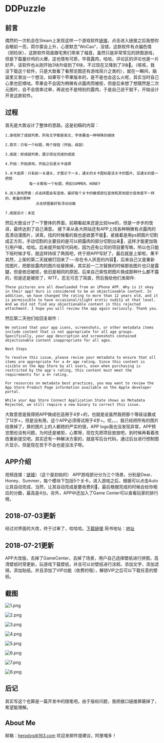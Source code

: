 # DDPuzzle
## 前言
偶然的一次机会在Steam上发现这样一个游戏软件[链接](https://store.steampowered.com/app/857440/Hentai_Puzzle)，点击进入链接之后我想你会眼前一亮，荷尔蒙会上升，心里默念“WoCao”，没错，这款软件有点偏色情（阴险状），这款软件简直跟宅男们带来了福音，虽然只是非常常见的拼图游戏，但是下载量炒鸡的火爆，这也情有可原，毕竟露肉，哈哈，评论区的评论也是一片好声，该软件也从刚开始3块升级到了6块，不过现在又降到了3块🤣。（咳咳，我没下载这个软件，只是大致看了看预览图还有游戏简介之类的），就在一瞬间，脑袋里又冒出一个想法，如果写个苹果版本的，是不是也会这么火呢，其实当时自己心里也犯嘀咕，苹果会不会因为稍微有点露肉而被拒，但是后来想了想既然是二次元图片，会不会侥幸过审，再说也不是特别的露肉，于是自己说干就干，开始设计开发这款软件。

## 过程
首先是大致设计了整体的思路，这是初稿的内容：

```
1.游戏除了成就列表，所有文字都是英文，字体要选一种特殊的细体

2.首页：只有一个标题，两个按钮（开始，成就）

3.成就：即成就列表，展示现在完成的成就

4.开始：开始游戏，开始之后是关卡选择

5.关卡选择：只有前一关通关，才展示下一关，通关的关卡图标是该关卡的图片，没通关的是一把锁
		   每一关都有一个标题，例如SUMMER、HONEY

6.进入游戏界面：点击拼图会有音效，最好每个关卡的敏感部位音效和其他部分音效是不一样的，害羞的那种
			  点击拼图最好有浮动动画
			  
7.成就设计：未定
```
然后大致设计了一下整体的界面，前期看起来还是比较low的，但是一步步的改进，最终达到了自己满意。
接下来从各大网站还有APP上找各种稍微有点露肉的高清动漫图片，讲真，找的时候看的我也是欲罢不能🤣，紧接着是用ps把图片切割成正方形，手动切割的主要目的是可以把露肉的部分切割出来🤣，这样才能更加吸引用户嘛，哈哈。后来就开始写代码啦，因为还有公司的项目要写嘛，所以也只能下班时候才写，就这样持续了两周吧，终于把APP写好了。最后就是上架啦，果不其然，上架的第二天就被打回来了---存在令人厌恶的内容🤣，后来自己又是重新找图片，把那些露肉的图片给替换掉，其实前一二次替换的时候那些图片也只是露腿，但是依旧被拒，依旧是相同的原因，后来自己索性把图片换成那种什么都不露的，但是还是被拒了，WTF。忍无可忍了简直，然后我给他们发邮件:

```
These pictures are all downloaded from an iPhone APP. Why is it okay in their app? Ours is considered to be an objectionable content. In addition, we have changed the rating to more than 12 years old, and it is permissible to have occasional/slight erotic nudity at that level. And we did not find any objectionable content in this rejected attachment. I hope you will review the app again seriously. Thank you.

```
然后第二天他们给回复邮件：

```
We noticed that your app icons, screenshots, or other metadata items include content that is not appropriate for all age groups. Specifically, your app description and screenshots contained objectionable content inappropriate for all ages.

Next Steps

To resolve this issue, please revise your metadata to ensure that all items are appropriate for a 4+ age rating. Since this content is visible on the App Store by all users, even when purchasing is restricted by the app's rating, this content must meet the requirements for a 4+ rating.

For resources on metadata best practices, you may want to review the App Store Product Page information available on the Apple developer portal.

While your App Store Connect Application State shows as Metadata Rejected, we still require a new binary to correct this issue.
```
大致意思是我得把APP做成在适用于4岁+的，也就是说虽然我把那个等级设置成了12岁+，但是没有用，这个APP必须得试用于4岁+。哎，，，我已经把所有的图片给换掉了，换的图片上的人都捂的严实的很，APP logo我也没发现异常，APP预览图也没有问题，为何还是被拒，心累呀，现在先把项目放放吧，到时候再看着改改重新提交吧。其实还有一种解决方案的，就是写后台代码，通过后台进行控制图片显示，但是现在苦于不会也是没法子呀。

## APP介绍
视频连接：[链接](http://www.iqiyi.com/w_19rymcs54d.html)）（这个是初始的）
APP游戏部分分为三个场景，分别是Dear、Honey、Summer，每个模块下包括5个关卡。进入游戏之后，根据可以点击Auto让其自动完成，当然，让其自动完成是要收费的🤣，最后根据完成的时候会给你相应的分数，最高是4分。另外，APP中还加入了Game Center可以查看玩家的排行榜。

## 2018-07-03更新
经过对界面的大改，终于过审了，哈哈哈。[下载链接](https://itunes.apple.com/cn/app/yi-xiao-tong-meng-yu-ban/id1397291723?mt=8)
简书地址：[地址](https://www.jianshu.com/p/42eb78ef2070)

## 2018-07-21更新
APP大改版，去掉了GameCenter，去掉了场景，用户自己选择壁纸进行拼图，高清壁纸时常更新，玩游戏下载壁纸，并且可以对壁纸进行涂鸦，添加文字，添加滤镜，添加贴纸。并且添加了VIP功能（收费的哦），解锁VIP之后可以下载任意的壁纸。


## 截图

![1.png](https://upload-images.jianshu.io/upload_images/6635229-e5bae88959caadf3.png?imageMogr2/auto-orient/strip%7CimageView2/2/w/1240)

![2.png](https://upload-images.jianshu.io/upload_images/6635229-4716c572852ace97.png?imageMogr2/auto-orient/strip%7CimageView2/2/w/1240)

![3.png](https://upload-images.jianshu.io/upload_images/6635229-9d2e813360381004.png?imageMogr2/auto-orient/strip%7CimageView2/2/w/1240)

![4.png](https://upload-images.jianshu.io/upload_images/6635229-78824c77d018af42.png?imageMogr2/auto-orient/strip%7CimageView2/2/w/1240)

![5.png](https://upload-images.jianshu.io/upload_images/6635229-08f1670d9852807f.png?imageMogr2/auto-orient/strip%7CimageView2/2/w/1240)

![6.png](https://upload-images.jianshu.io/upload_images/6635229-750b08896fa6e298.png?imageMogr2/auto-orient/strip%7CimageView2/2/w/1240)

![7.png](https://upload-images.jianshu.io/upload_images/6635229-9f6d48aa7b3db51b.png?imageMogr2/auto-orient/strip%7CimageView2/2/w/1240)

![8.png](https://upload-images.jianshu.io/upload_images/6635229-ee3c40fe9cb95dcf.png?imageMogr2/auto-orient/strip%7CimageView2/2/w/1240)

## 后记
其实写这个也算是一篇开发中的随笔吧。由于版权问题，我把接口链接屏蔽掉了，希望能理解。

## About Me
邮箱：herodys@163.com 
欢迎发邮件提建议，阿里嘎多！
